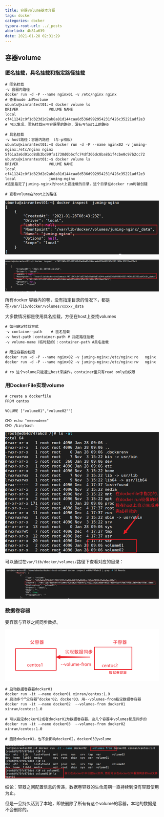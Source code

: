 ```yaml
---
title: 容器volume基本介绍
tags: docker
categories: docker
typora-root-url: ../_posts
abbrlink: 4b81a639
date: 2021-01-28 02:31:29
---
```


<!-- more -->


## 容器volume

### 匿名挂载，具名挂载和指定路径挂载

```shell
# 匿名挂载
-v 容器内路径
docker run -d -P --name nginx01 -v /etc/nginx nginx
# 查看node 上的volume
ubuntu@xinrantest01:~$ docker volume ls
DRIVER              VOLUME NAME
local               cf411242c0f1d323d2d2ab8a81d144caa6d536d992954231f426c35221adf2e3
# 可以发现，匿名挂载只写容器里的路径，没有写host上的路径

# 具名挂载
-v host路径：容器内路径 （与-p相似）
ubuntu@xinrantest01:~$ docker run -d -P --name nginx02 -v juming-nginx:/etc/nginx nginx
5f61a3a6d01cd8db3bd99fa1738d0b6cfc74df366dc8ba8b1f4cbe0c97b2cc72
ubuntu@xinrantest01:~$ docker volume ls
DRIVER              VOLUME NAME
local               cf411242c0f1d323d2d2ab8a81d144caa6d536d992954231f426c35221adf2e3
local               juming-nginx
#这里指定了juming-nginx为host上要挂载的目录，这个目录在docker run时被创建

# 查看volume在host上的路径
```

![image-20210128164757688](docker-volume/image-20210128164757688.png)

![image-20210128164837865](docker-volume/image-20210128164837865.png)

所有docker 容器内的卷，没有指定目录的情况下，都是在`/var/lib/docker/volumes/xxxx/_data`

大多数情况都是使用具名挂载，方便在host上查找volumes

```shell
# 如何确定挂载方式
-v container-path    # 匿名挂载
-v host-path：container-path # 指定路径挂载
-v volume-name（临时起的）：container-path #具名挂载

# 限定容器的权限
docker run -d -P --name nginx02 -v juming-nginx:/etc/nginx:ro   nginx
docker run -d -P --name nginx02 -v juming-nginx:/etc/nginx:rw   nginx

# ro 这个volume只能通过host来操作，container里只有read only的权限
```

### 用DockerFile实现volume

```shell
# create a dockerfile
FROM centos

VOLUME ["volume01","volume02""]

CMD echo "===end==="
CMD /bin/bash

```

<img src="docker-volume/image-20210128170911709.png" alt="image-20210128170911709" style="zoom:80%;" />

可以通过在`var/lib/docker/volumes/`路径下查看对应的目录：

![image-20210128171143827](docker-volume/image-20210128171143827.png)



### 数据卷容器

要容器与容器之间同步数据。



<img src="docker-volume/image-20210128171813726.png" alt="image-20210128171813726" style="zoom:60%;" />

```shell
# 启动数据卷容器docker01
docker run -it --name docker01 xinran/centos:1.0
# 启动多个“父容器”docker02，docker03，用--volumes-from指定数据卷容器
docker run -it --name docker02  --volumes-from docker01 xinran/centos:1.0

# 可以指定docker02或者docker01为数据卷容器，这几个容器中volumes都是同步的
docker run -it --name docker03  --volumes-from docker02 xinran/centos:1.0

# 删除docker01，也不会影响docker02，docker03的volume
```



![image-20210128172515580](docker-volume/image-20210128172515580.png)

结论：容器之间配置信息的传递，数据卷容器的生命周期一直持续到没有容器使用为止。

但是一旦持久话到了本地，即使删除了所有有这个volume的容器，本地的数据是不会删除的。















